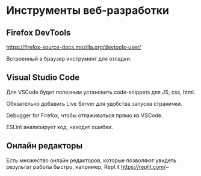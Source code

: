 # Инструменты веб-разработки

## Firefox DevTools 

https://firefox-source-docs.mozilla.org/devtools-user/

Встроенный в  браузер инструмент для отладки.

## Visual Studio Code

Для VSCode будет полезным установить code-snippets для JS, css, html.

Обязательно добавить Live Server для удобства запуска странички.

Debugger for Firefox, чтобы отлаживаться прямо из VSCode.

ESLint анализирует код, находит ошибки.

## Онлайн редакторы

Есть множество онлайн редакторов, которые позволяют увидеть результат работы быстро,
например, Repl.it https://replit.com/~
